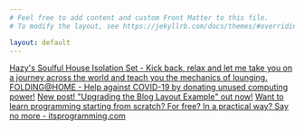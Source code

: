 ```yaml
---
# Feel free to add content and custom Front Matter to this file.
# To modify the layout, see https://jekyllrb.com/docs/themes/#overriding-theme-defaults

layout: default
---
```


<div class="list-group">
<a href="https://www.mixcloud.com/hazyhotdog/hazys-soulful-house-isolation-set/" class="list-group-item list-group-item-action" target="_blank">Hazy's Soulful House Isolation Set - Kick back, relax and let me take you on a journey across the world and teach you the mechanics of lounging.</a>
  <a href="https://foldingathome.org/" class="list-group-item list-group-item-action" target="_blank">FOLDING@HOME - Help against COVID-19 by donating unused computing power!</a>
    <a href="https://itsprogramming.com/upgrading-blog-layout-example.html" class="list-group-item list-group-item-action" target="_blank">New post! "Upgrading the Blog Layout Example" out now!</a>
      <a href="https://itsprogramming.com" class="list-group-item list-group-item-action" target="_blank">Want to learn programming starting from scratch? For free? In a practical way? Say no more - itsprogramming.com</a>
</div>